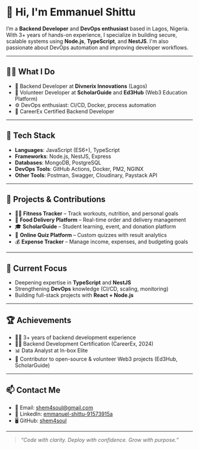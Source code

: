 # 👋 Hi, I'm Emmanuel Shittu

I’m a **Backend Developer** and **DevOps enthusiast** based in Lagos, Nigeria. With 3+ years of hands-on experience, I specialize in building secure, scalable systems using **Node.js**, **TypeScript**, and **NestJS**. I'm also passionate about DevOps automation and improving developer workflows.

---

## 👨‍💻 What I Do

- 💼 Backend Developer at **Divnerix Innovations** (Lagos)
- 🤝 Volunteer Developer at **ScholarGuide** and **Ed3Hub** (Web3 Education Platform)
- ⚙️ DevOps enthusiast: CI/CD, Docker, process automation
- 🧠 CareerEx Certified Backend Developer

---

## 🧰 Tech Stack

- **Languages**: JavaScript (ES6+), TypeScript  
- **Frameworks**: Node.js, NestJS, Express  
- **Databases**: MongoDB, PostgreSQL  
- **DevOps Tools**: GitHub Actions, Docker, PM2, NGINX  
- **Other Tools**: Postman, Swagger, Cloudinary, Paystack API  

---

## 🧩 Projects & Contributions

- 🏋️‍♂️ **Fitness Tracker** – Track workouts, nutrition, and personal goals  
- 🍔 **Food Delivery Platform** – Real-time order and delivery management  
- 🎓 **ScholarGuide** – Student learning, event, and donation platform  
- 🧪 **Online Quiz Platform** – Custom quizzes with result analytics  
- 💰 **Expense Tracker** – Manage income, expenses, and budgeting goals  

---

## 🚀 Current Focus

- Deepening expertise in **TypeScript** and **NestJS**
- Strengthening **DevOps** knowledge (CI/CD, scaling, monitoring)
- Building full-stack projects with **React + Node.js**


---

## 🏆 Achievements

- 👨‍💻 3+ years of backend development experience
- 🧑‍🎓 Backend Development Certification (CareerEx, 2024)
- 📊 Data Analyst at In-box Elite
- 🤝 Contributor to open-source & volunteer Web3 projects (Ed3Hub, ScholarGuide)

---

## 📫 Contact Me

- 📧 Email: shem4soul@gmail.com  
- 💼 LinkedIn: [emmanuel-shittu-91573915a](https://linkedin.com/in/emmanuel-shittu-91573915a)  
- 🖥️ GitHub: [shem4soul](https://github.com/shem4soul)

---

> *“Code with clarity. Deploy with confidence. Grow with purpose.”*
